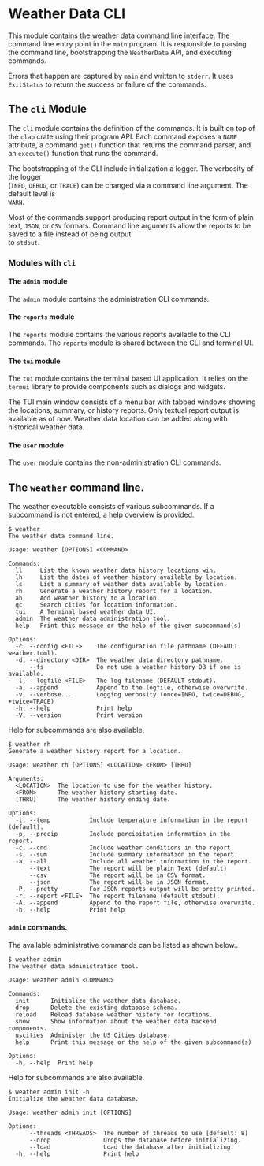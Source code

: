 # Weather Data CLI

This module contains the weather data command line interface. The command line entry point in
the `main` program. It is responsible to parsing the command line, bootstrapping the
`WeatherData` API, and executing commands.

Errors that happen are captured by `main` and written to `stderr`. It uses `ExitStatus` to
return the success or failure of the commands.

## The `cli` Module

The `cli` module contains the definition of the commands. It is built on top of the `clap` crate
using their program API. Each command exposes a `NAME` attribute, a command `get()` function that 
returns the command parser, and an `execute()` function that runs the command.

The bootstrapping of the CLI include initialization a logger. The verbosity of the logger  
(`INFO`, `DEBUG`, or `TRACE`) can be changed via a command line argument. The default level is  
`WARN`.

Most of the commands support producing report output in the form of plain text, `JSON`, or `CSV`
formats. Command line arguments allow the reports to be saved to a file instead of being output  
to `stdout`.

### Modules with `cli`

#### The `admin` module

The `admin` module contains the administration CLI commands.

#### The `reports` module

The `reports` module contains the various reports available to the CLI commands. The `reports` 
module is shared between the CLI and terminal UI.

#### The `tui` module

The `tui` module contains the terminal based UI application. It relies on the `termui` library 
to provide components such as dialogs and widgets.

The TUI main window consists of a menu bar with tabbed windows showing the locations, summary, or
history reports. Only textual report output is available as of now. Weather data location can be
added along with historical weather data.

#### The `user` module

The `user` module contains the non-administration CLI commands.

## The `weather` command line.

The weather executable consists of various subcommands. If a subcommand is not entered, a help
overview is provided.

```
$ weather
The weather data command line.

Usage: weather [OPTIONS] <COMMAND>

Commands:
  ll     List the known weather data history locations_win.
  lh     List the dates of weather history available by location.
  ls     List a summary of weather data available by location.
  rh     Generate a weather history report for a location.
  ah     Add weather history to a location.
  qc     Search cities for location information.
  tui    A Terminal based weather data UI.
  admin  The weather data administration tool.
  help   Print this message or the help of the given subcommand(s)

Options:
  -c, --config <FILE>    The configuration file pathname (DEFAULT weather.toml).
  -d, --directory <DIR>  The weather data directory pathname.
      --fs               Do not use a weather history DB if one is available.
  -l, --logfile <FILE>   The log filename (DEFAULT stdout).
  -a, --append           Append to the logfile, otherwise overwrite.
  -v, --verbose...       Logging verbosity (once=INFO, twice=DEBUG, +twice=TRACE)
  -h, --help             Print help
  -V, --version          Print version
```

Help for subcommands are also available.

```
$ weather rh
Generate a weather history report for a location.

Usage: weather rh [OPTIONS] <LOCATION> <FROM> [THRU]

Arguments:
  <LOCATION>  The location to use for the weather history.
  <FROM>      The weather history starting date.
  [THRU]      The weather history ending date.

Options:
  -t, --temp           Include temperature information in the report (default).
  -p, --precip         Include percipitation information in the report.
  -c, --cnd            Include weather conditions in the report.
  -s, --sum            Include summary information in the report.
  -a, --all            Include all weather information in the report.
      --text           The report will be plain Text (default)
      --csv            The report will be in CSV format.
      --json           The report will be in JSON format.
  -P, --pretty         For JSON reports output will be pretty printed.
  -r, --report <FILE>  The report filename (default stdout).
  -A, --append         Append to the report file, otherwise overwrite.
  -h, --help           Print help
```

#### `admin` commands.

The available administrative commands can be listed as shown below..

```
$ weather admin
The weather data administration tool.

Usage: weather admin <COMMAND>

Commands:
  init      Initialize the weather data database.
  drop      Delete the existing database schema.
  reload    Reload database weather history for locations.
  show      Show information about the weather data backend components.
  uscities  Administer the US Cities database.
  help      Print this message or the help of the given subcommand(s)

Options:
  -h, --help  Print help
```

Help for subcommands are also available.

```
$ weather admin init -h
Initialize the weather data database.

Usage: weather admin init [OPTIONS]

Options:
      --threads <THREADS>  The number of threads to use [default: 8]
      --drop               Drops the database before initializing.
      --load               Load the database after initializing.
  -h, --help               Print help
  ```
